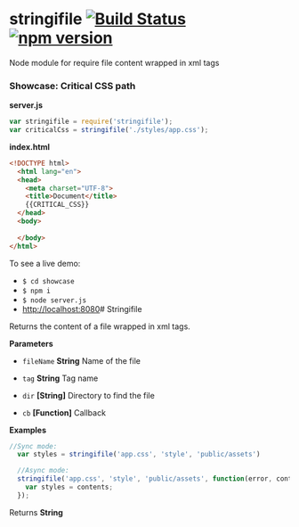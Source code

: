 # stringifile [![Build Status](https://travis-ci.org/zzarcon/stringifile.svg?branch=master)](https://travis-ci.org/zzarcon/stringifile) [![npm version](https://badge.fury.io/js/stringifile.svg)](https://www.npmjs.com/package/stringifile)

Node module for require file content wrapped in xml tags

### Showcase: Critical CSS path

**server.js**
```javascript
var stringifile = require('stringifile');
var criticalCss = stringifile('./styles/app.css');

```

**index.html**
```html
<!DOCTYPE html>
  <html lang="en">
  <head>
    <meta charset="UTF-8">
    <title>Document</title>
    {{CRITICAL_CSS}}
  </head>
  <body>
    
  </body>
</html>
```

To see a live demo:

- `$ cd showcase`
- `$ npm i`
- `$ node server.js`
- [http://localhost:8080](http://localhost:8080)# Stringifile

Returns the content of a file wrapped in xml tags.


**Parameters**

-   `fileName` **String** Name of the file

-   `tag` **String** Tag name

-   `dir` **[String]** Directory to find the file

-   `cb` **[Function]** Callback



**Examples**

```javascript
//Sync mode:
  var styles = stringifile('app.css', 'style', 'public/assets')

  //Async mode:
  stringifile('app.css', 'style', 'public/assets', function(error, contents) {
    var styles = contents;
  });
```



Returns **String** 




